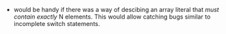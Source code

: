 - would be handy if there was a way of descibing an array literal that *must contain exactly* N elements. This would allow catching bugs similar to incomplete switch statements.

